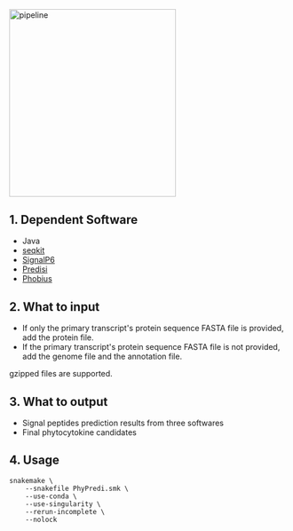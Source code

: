 <img src="https://github.com/user-attachments/assets/c1778e95-639c-494f-8550-552cde5c5a8e" alt="pipeline" width="300" height="337.5">

## 1. Dependent Software

- Java
- [seqkit](https://bioinf.shenwei.me/seqkit/)
- [SignalP6](https://services.healthtech.dtu.dk/services/SignalP-6.0/)
- [Predisi](http://predisi.de/)
- [Phobius](https://phobius.sbc.su.se/)

## 2. What to input

- If only the primary transcript's protein sequence FASTA file is provided, add the protein file.
- If the primary transcript's protein sequence FASTA file is not provided, add the genome file and the annotation file.

gzipped files are supported.

## 3. What to output

- Signal peptides prediction results from three softwares
- Final phytocytokine candidates

## 4. Usage

```shell
snakemake \
	--snakefile PhyPredi.smk \
	--use-conda \
	--use-singularity \
	--rerun-incomplete \
	--nolock
```
